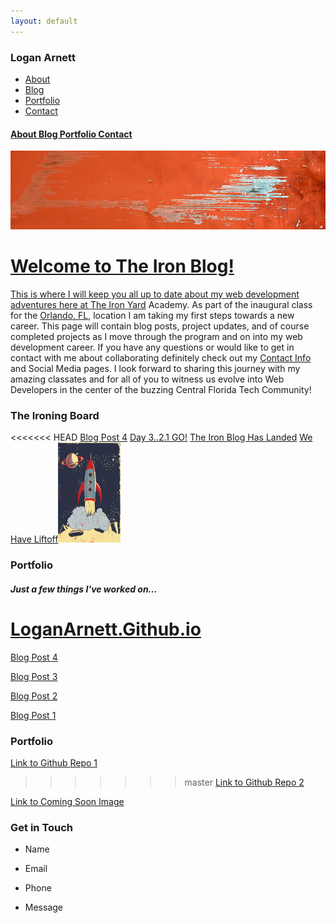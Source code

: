 ```yaml
---
layout: default
---
```

### Logan Arnett

<div id="navbar" style="display: inline;">
    <ul>
        <li><a href="/">About</li>
        <li><a href="/">Blog</li>
        <li><a href="/">Portfolio</li>
        <li><a href="/">Contact</li>
    </ul>
</div>

#### About Blog Portfolio Contact

<div id ="banner"><img src="images/paintbg.jpg" alt="images/wolvevo.png" width="auto"></div>

# Welcome to The Iron Blog!
This is where I will keep you all up to date about my web development
adventures here at [The Iron Yard](http://theironyard.com/) Academy. As part
of the inaugural class for the [Orlando, FL](http://theironyard.com/locations/orlando/), location I
am taking my first steps towards a new career. This page will contain blog posts,
project updates, and of course completed projects as I move through the program
and on into my web development career. If you have any questions or would like 
to get in contact with me about collaborating definitely check out my [Contact Info](#contact)
and Social Media pages. I look forward to sharing this journey with my amazing
classates and for all of you to witness us evolve into Web Developers in the 
center of the buzzing Central Florida Tech Community!

### The Ironing Board
<<<<<<< HEAD
[Blog Post 4](/)
[Day 3..2.1 GO!](/2014/09/24/Day-3-2-1-Go)
[The Iron Blog Has Landed](/2014/09/23/The-Iron-Blog-Has-Landed)
[We Have Liftoff](/2014/09/22/We-Have-Liftoff)<img src="images/liftoff.png" alt="" width="100" height="160">

### Portfolio
##### Just a few things I've worked on...
[LoganArnett.Github.io](https://github.com/LoganArnett/LoganArnett.github.io)
=======

[Blog Post 4](/)

[Blog Post 3](/)

[Blog Post 2](/)

[Blog Post 1](/)

### Portfolio

[Link to Github Repo 1](/)

>>>>>>> master
[Link to Github Repo 2](/)

[Link to Coming Soon Image](/)

### Get in Touch

* Name

* Email
 
* Phone

* Message






